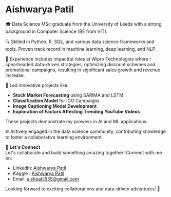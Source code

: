 # Aishwarya Patil

🎓 Data Science MSc graduate from the University of Leeds with a strong background in Computer Science (BE from VIT).

🔍 Skilled in Python, R, SQL, and various data science frameworks and tools. Proven track record in machine learning, deep learning, and NLP.

💼 Experience includes impactful roles at Wipro Technologies where I spearheaded data-driven strategies, optimizing discount schemes and promotional campaigns, resulting in significant sales growth and revenue increase.

🚀 Led innovative projects like:
- **Stock Market Forecasting** using SARIMA and LSTM
- **Classification Model** for ICO Campaigns
- **Image Captioning Model Development**
- **Exploration of Factors Affecting Trending YouTube Videos**

These projects demonstrate my prowess in AI and ML applications.

🌐 Actively engaged in the data science community, contributing knowledge to foster a collaborative learning environment.

🤝 **Let's Connect**  
Let's collaborate and build something amazing together! Connect with me on:

- LinkedIn: [Aishwarya Patil](https://www.linkedin.com/in/aishpatil/)
- Kaggle : [Aishwarya Patil](https://www.kaggle.com/aishwaryapatil2)
- Email: aishpatil655@gmail.com

Looking forward to exciting collaborations and data-driven adventures! 🌟
